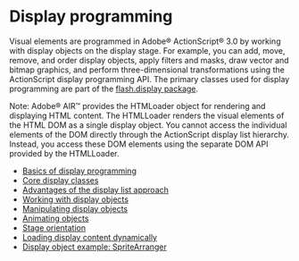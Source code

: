 # Display programming

<div>

Visual elements are programmed in Adobe® ActionScript® 3.0 by working with
display objects on the display stage. For example, you can add, move, remove,
and order display objects, apply filters and masks, draw vector and bitmap
graphics, and perform three-dimensional transformations using the ActionScript
display programming API. The primary classes used for display programming are
part of the <a
href="https://help.adobe.com/en_US/FlashPlatform/reference/actionscript/3/flash/display/package-detail.html"
target="_self">flash.display package</a>.

<div>

Note: Adobe® AIR™ provides the HTMLoader object for rendering and displaying
HTML content. The HTMLLoader renders the visual elements of the HTML DOM as a
single display object. You cannot access the individual elements of the DOM
directly through the ActionScript display list hierarchy. Instead, you access
these DOM elements using the separate DOM API provided by the HTMLLoader.

</div>

- [Basics of display programming](./basics-of-display-programming.md)
- [Core display classes](./core-display-classes.md)
- [Advantages of the display list approach](./advantages-of-the-display-list-approach.md)
- [Working with display objects](./working-with-display-objects.md)
- [Manipulating display objects](./manipulating-display-objects.md)
- [Animating objects](./animating-objects.md)
- [Stage orientation](./stage-orientation.md)
- [Loading display content dynamically](./loading-display-content-dynamically.md)
- [Display object example: SpriteArranger](./display-object-example-sprite-arranger.md)

</div>
